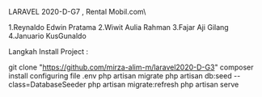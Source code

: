 LARAVEL 2020-D-G7 , Rental Mobil.com\

1.Reynaldo Edwin Pratama 2.Wiwit Aulia Rahman  3.Fajar Aji Gilang  4.Januario KusGunaldo

Langkah Install Project :

git clone "https://github.com/mirza-alim-m/laravel2020-D-G3"
composer install
configuring file .env
php artisan migrate
php artisan db:seed --class=DatabaseSeeder
php artisan migrate:refresh
php artisan serve
